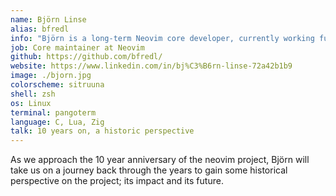 ```yaml
---
name: Björn Linse
alias: bfredl
info: "Björn is a long-term Neovim core developer, currently working full time for the project."
job: Core maintainer at Neovim
github: https://github.com/bfredl/
website: https://www.linkedin.com/in/bj%C3%B6rn-linse-72a42b1b9
image: ./bjorn.jpg
colorscheme: sitruuna
shell: zsh
os: Linux
terminal: pangoterm
language: C, Lua, Zig
talk: 10 years on, a historic perspective
---
```


As we approach the 10 year anniversary of the neovim project, Björn will take us on a journey back through the years to gain some historical perspective on the project; its impact and its future.

